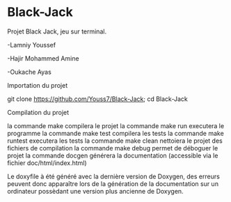 Black-Jack
==========

Projet Black Jack, jeu sur terminal.



-Lamniy Youssef

-Hajir Mohammed Amine

-Oukache Ayas



Importation du projet

git clone https://github.com/Youss7/Black-Jack; cd Black-Jack


Compilation du projet

la commande make compilera le projet
la commande make run executera le programme
la commande make test compilera les tests
la commande make runtest executera les tests
la commande make clean nettoiera le projet des fichiers de compilation
la commande make debug permet de déboguer le projet
la commande docgen générera la documentation (accessible via le fichier doc/html/index.html)



Le doxyfile à été généré avec la dernière version de Doxygen, des erreurs peuvent donc apparaître lors de la génération de la documentation sur un ordinateur possèdant une version plus ancienne de Doxygen.
